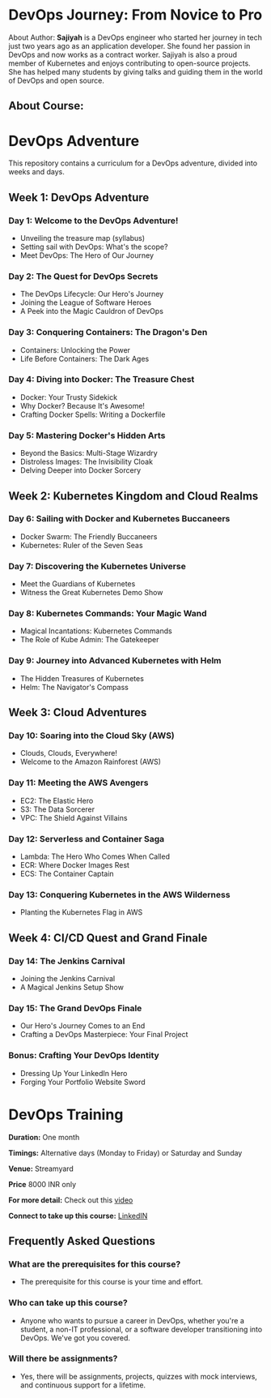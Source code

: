 # DevOps Journey: From Novice to Pro

About Author: **Sajiyah** is a DevOps engineer who started her journey in tech just two years ago as
an application developer. She found her passion in DevOps and now works as a contract worker.
Sajiyah is also a proud member of Kubernetes and enjoys contributing to open-source projects. She
has helped many students by giving talks and guiding them in the world of DevOps and open
source.


## About Course:



# DevOps Adventure

This repository contains a curriculum for a DevOps adventure, divided into weeks and days.

## Week 1: DevOps Adventure

### Day 1: Welcome to the DevOps Adventure!
- Unveiling the treasure map (syllabus)
- Setting sail with DevOps: What's the scope?
- Meet DevOps: The Hero of Our Journey

### Day 2: The Quest for DevOps Secrets
- The DevOps Lifecycle: Our Hero's Journey
- Joining the League of Software Heroes
- A Peek into the Magic Cauldron of DevOps

### Day 3: Conquering Containers: The Dragon's Den
- Containers: Unlocking the Power
- Life Before Containers: The Dark Ages

### Day 4: Diving into Docker: The Treasure Chest
- Docker: Your Trusty Sidekick
- Why Docker? Because It's Awesome!
- Crafting Docker Spells: Writing a Dockerfile

### Day 5: Mastering Docker's Hidden Arts
- Beyond the Basics: Multi-Stage Wizardry
- Distroless Images: The Invisibility Cloak
- Delving Deeper into Docker Sorcery

## Week 2: Kubernetes Kingdom and Cloud Realms

### Day 6: Sailing with Docker and Kubernetes Buccaneers
- Docker Swarm: The Friendly Buccaneers
- Kubernetes: Ruler of the Seven Seas

### Day 7: Discovering the Kubernetes Universe
- Meet the Guardians of Kubernetes
- Witness the Great Kubernetes Demo Show

### Day 8: Kubernetes Commands: Your Magic Wand
- Magical Incantations: Kubernetes Commands
- The Role of Kube Admin: The Gatekeeper

### Day 9: Journey into Advanced Kubernetes with Helm
- The Hidden Treasures of Kubernetes
- Helm: The Navigator's Compass

## Week 3: Cloud Adventures

### Day 10: Soaring into the Cloud Sky (AWS)
- Clouds, Clouds, Everywhere!
- Welcome to the Amazon Rainforest (AWS)

### Day 11: Meeting the AWS Avengers
- EC2: The Elastic Hero
- S3: The Data Sorcerer
- VPC: The Shield Against Villains

### Day 12: Serverless and Container Saga
- Lambda: The Hero Who Comes When Called
- ECR: Where Docker Images Rest
- ECS: The Container Captain

### Day 13: Conquering Kubernetes in the AWS Wilderness
- Planting the Kubernetes Flag in AWS

## Week 4: CI/CD Quest and Grand Finale

### Day 14: The Jenkins Carnival
- Joining the Jenkins Carnival
- A Magical Jenkins Setup Show

### Day 15: The Grand DevOps Finale
- Our Hero's Journey Comes to an End
- Crafting a DevOps Masterpiece: Your Final Project

### Bonus: Crafting Your DevOps Identity
- Dressing Up Your LinkedIn Hero
- Forging Your Portfolio Website Sword

# DevOps Training

**Duration:** One month

**Timings:** Alternative days (Monday to Friday) or Saturday and Sunday

**Venue:** Streamyard

**Price** 8000 INR only

**For more detail:** Check out this [video](https://www.youtube.com/live/VYD04Xl-g6A?si=YT0WFTBLJmEuLL0V) 

**Connect to take up this course:** [LinkedIN](https://www.linkedin.com/in/sajiya-salat-0a2a78245/)

## Frequently Asked Questions

### What are the prerequisites for this course?
- The prerequisite for this course is your time and effort.

### Who can take up this course?
- Anyone who wants to pursue a career in DevOps, whether you're a student, a non-IT professional, or a software developer transitioning into DevOps. We've got you covered.

### Will there be assignments?
- Yes, there will be assignments, projects, quizzes with mock interviews, and continuous support for a lifetime.
